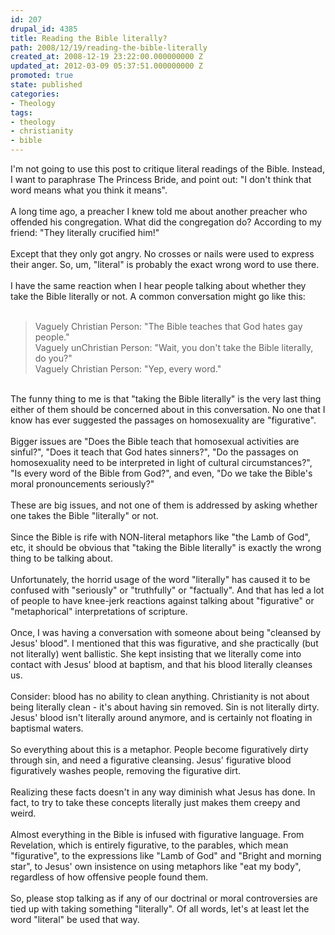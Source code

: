 ```yaml
---
id: 207
drupal_id: 4385
title: Reading the Bible literally?
path: 2008/12/19/reading-the-bible-literally
created_at: 2008-12-19 23:22:00.000000000 Z
updated_at: 2012-03-09 05:37:51.000000000 Z
promoted: true
state: published
categories:
- Theology
tags:
- theology
- christianity
- bible
---
```

I'm not going to use this post to critique literal readings of the Bible. Instead, I want to paraphrase The Princess Bride, and point out: "I don't think that word means what you think it means".<br /><br />A long time ago, a preacher I knew told me about another preacher who offended his congregation. What did the congregation do? According to my friend: "They literally crucified him!"<br /><br />Except that they only got angry. No crosses or nails were used to express their anger. So, um, "literal" is probably the exact wrong word to use there.<br /><br />I have the same reaction when I hear people talking about whether they take the Bible literally or not. A common conversation might go like this:<br /><br /><blockquote>Vaguely Christian Person: "The Bible teaches that God hates gay people."<br />Vaguely unChristian Person: "Wait, you don't take the Bible literally, do you?"<br />Vaguely Christian Person: "Yep, every word."<br /></blockquote><br />The funny thing to me is that "taking the Bible literally" is the very last thing either of them should be concerned about in this conversation. No one that I know has ever suggested the passages on homosexuality are "figurative".<br /><br />Bigger issues are "Does the Bible teach that homosexual activities are sinful?", "Does it teach that God hates sinners?", "Do the passages on homosexuality need to be interpreted in light of cultural circumstances?", "Is every word of the Bible from God?", and even, "Do we take the Bible's moral pronouncements seriously?"<br /><br />These are big issues, and not one of them is addressed by asking whether one takes the Bible "literally" or not.<br /><br />Since the Bible is rife with NON-literal metaphors like "the Lamb of God", etc, it should be obvious that "taking the Bible literally" is exactly the wrong thing to be talking about.<br /><br />Unfortunately, the horrid usage of the word "literally" has caused it to be confused with "seriously" or "truthfully" or "factually". And that has led a lot of people to have knee-jerk reactions against talking about "figurative" or "metaphorical" interpretations of scripture.<br /><br />Once, I was having a conversation with someone about being "cleansed by Jesus' blood". I mentioned that this was figurative, and she practically (but not literally) went ballistic. She kept insisting that we literally come into contact with Jesus' blood at baptism, and that his blood literally cleanses us.<br /><br />Consider: blood has no ability to clean anything. Christianity is not about being literally clean - it's about having sin removed. Sin is not literally dirty. Jesus' blood isn't literally around anymore, and is certainly not floating in baptismal waters.<br /><br />So everything about this is a metaphor. People become figuratively dirty through sin, and need a figurative cleansing. Jesus' figurative blood figuratively washes people, removing the figurative dirt.<br /><br />Realizing these facts doesn't in any way diminish what Jesus has done. In fact, to try to take these concepts literally just makes them creepy and weird.<br /><br />Almost everything in the Bible is infused with figurative language. From Revelation, which is entirely figurative, to the parables, which mean "figurative", to the expressions like "Lamb of God" and "Bright and morning star", to Jesus' own insistence on using metaphors like "eat my body", regardless of how offensive people found them.<br /><br />So, please stop talking as if any of our doctrinal or moral controversies are tied up with taking something "literally". Of all words, let's at least let the word "literal" be used that way.
